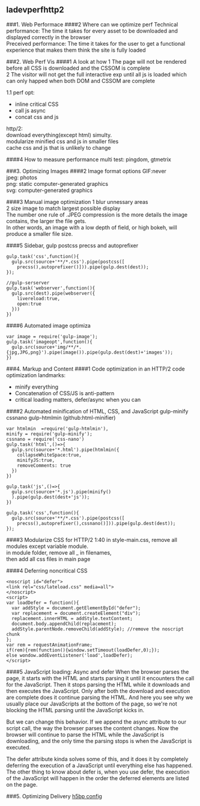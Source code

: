 ## ladevperfhttp2
###1. Web Performace
####2 Where can we optimize perf
Technical performance: The time it takes for every asset to be downloaded and displayed correctly in the browser  
Preceived performance: The time it takes for the user to get a functional experience that makes them think the site is fully loaded  

###2. Web Perf Vis
####1 A look at how
1 The page will not be rendered before all CSS is downloaded and the CSSOM is complete  
2 The visitor will not get the full interactive exp until all js is loaded which can only happed when both DOM and CSSOM are complete  

1.1 perf opt:
- inline critical CSS
- call js async
- concat css and js


http/2:  
download everything(except html) simulty.  
modularize minified css and js in smaller files  
cache css and js that is unlikely to change

####4 How to measure performance
multi test:
pingdom, gtmetrix

###3. Optimizing Images
####2 Image format options
GIF:never  
jpeg: photos  
png: static computer-generated graphics  
svg: computer-generated graphics

####3 Manual image optimization
1 blur unnessary areas  
2 size image to match largest possible display  
The number one rule of .JPEG compression is the more details the image contains, the larger the file gets.  
In other words, an image with a low depth of field, or high bokeh, will produce a smaller file size. 

####5 Sidebar, gulp postcss precss and autoprefixer
```
gulp.task('css',function(){
  gulp.src(source+'**/*.css').pipe(postcss([
    precss(),autoprefixer()])).pipe(gulp.dest(dest));
});

//gulp-serserver
gulp.task('webserver',function(){
  gulp.src(dest).pipe(webserver({
    livereload:true,
    open:true
  }))
})
```
####6 Automated image optimiza
```
var image = require('gulp-image');
gulp.task('imageopt',function(){
  gulp.src(source+'img/**/*.{jpg,JPG,png}').pipe(image()).pipe(gulp.dest(dest)+'images'));
})
```

###4. Markup and Content
####1 Code optimization in an HTTP/2
code optimization landmarks:
- minify everything
- Concatenation of CSS/JS is anti-pattern
- critical loading matters, defer/async when you can


####2 Automated minification of HTML, CSS, and JavaScript
gulp-minify cssnano gulp-htmlmin (github:html-minifier)
```
var htmlmin  =require('gulp-htmlmin'),
minify = require('gulp-minify');
cssnano = require('css-nano')
gulp.task('html',()=>{
  gulp.src(source+'*.html').pipe(htmlmin({
    collapseWhiteSpace:true,
    minifyJS:true,
    removeComments: true
  })
})

gulp.task('js',()=>{
  gulp.src(source+'*.js').pipe(minify()
  ).pipe(gulp.dest(dest+'js'));
})

gulp.task('css',function(){
  gulp.src(source+'**/*.css').pipe(postcss([
    precss(),autoprefixer(),cssnano()])).pipe(gulp.dest(dest));
});
```

####3 Modularize CSS for HTTP/2
1:40
in style-main.css, remove all modules except variable module.  
in module folder, remove all  _ in filenames,  
then add all css files in main page

####4 Deferring noncritical CSS
```
<noscript id="defer">
<link rel="css/lateload.css" media=all">
</noscript>
<script>
var loadDefer = function(){
  var addStyle = document.getElementById("defer");
  var replacement = document.createElement("div");
  replacement.innerHTML = addStyle.textContent;
  document.body.appendChild(replacement);
  addStyle.parentNode.removeChild(addStyle); //remove the noscript chunk
};
var rem = requestAnimationFrame;
if(rem){rem(function(){window.setTimeout(loadDefer,0);});
else wondow.addEventListener('load',loadDefer);
</script>
```

####5 JavaScript loading: Async and defer
 When the browser parses the page, it starts with the HTML and starts parsing it until it encounters the call for the JavaScript. Then it stops parsing the HTML while it downloads and then executes the JavaScript. Only after both the download and execution are complete does it continue parsing the HTML. And here you see why we usually place our JavaScripts at the bottom of the page, so we're not blocking the HTML parsing until the JavaScript kicks in.  
 
But we can change this behavior. If we append the async attribute to our script call, the way the browser parses the content changes. Now the browser will continue to parse the HTML while the JavaScript is downloading, and the only time the parsing stops is when the JavaScript is executed.  

The defer attribute kinda solves some of this, and it does it by completely deferring the execution of a JavaScript until everything else has happened. The other thing to know about defer is, when you use defer, the execution of the JavaScript will happen in the order the deferred elements are listed on the page.


###5. Optimizing Delivery
[h5bp config](http://github.com/h5bp/server-configs)
